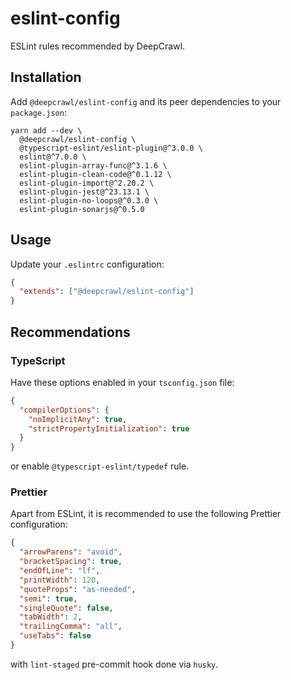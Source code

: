 # eslint-config

ESLint rules recommended by DeepCrawl.

## Installation

Add `@deepcrawl/eslint-config` and its peer dependencies to your `package.json`:

```shell
yarn add --dev \
  @deepcrawl/eslint-config \
  @typescript-eslint/eslint-plugin@^3.0.0 \
  eslint@^7.0.0 \
  eslint-plugin-array-func@^3.1.6 \
  eslint-plugin-clean-code@^0.1.12 \
  eslint-plugin-import@^2.20.2 \
  eslint-plugin-jest@^23.13.1 \
  eslint-plugin-no-loops@^0.3.0 \
  eslint-plugin-sonarjs@^0.5.0
```

## Usage

Update your `.eslintrc` configuration:

```json
{
  "extends": ["@deepcrawl/eslint-config"]
}
```

## Recommendations

### TypeScript

Have these options enabled in your `tsconfig.json` file:

```json
{
  "compilerOptions": {
    "noImplicitAny": true,
    "strictPropertyInitialization": true
  }
}
```

or enable `@typescript-eslint/typedef` rule.

### Prettier

Apart from ESLint, it is recommended to use the following Prettier configuration:

```json
{
  "arrowParens": "avoid",
  "bracketSpacing": true,
  "endOfLine": "lf",
  "printWidth": 120,
  "quoteProps": "as-needed",
  "semi": true,
  "singleQuote": false,
  "tabWidth": 2,
  "trailingComma": "all",
  "useTabs": false
}
```

with `lint-staged` pre-commit hook done via `husky`.
